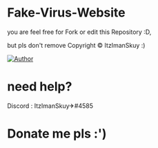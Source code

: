 # Fake-Virus-Website

you are feel free for Fork or edit this Repository :D,

but pls don't remove Copyright © ItzImanSkuy :)

<a href="https://github.com/ItzImanSkuy12"><img title="Author" src=""></a>

# need help?

Discord : ItzImanSkuy✈#4585

# Donate me pls :')

